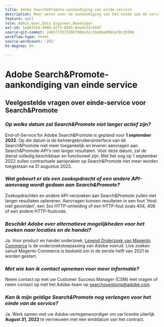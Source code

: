 ```yaml
---
title: Adobe Search&Promote-aankondiging van einde service
description: Meer weten over de aankondiging van het einde van de service van Adobe Search&Promote?
feature: null
role: Admin,User,Data Engineer,Developer
exl-id: 1e062554-090b-4275-8595-8ae4233c58d7
source-git-commit: 2465f73573d96f96be3cc39d0ba9962af8c2b990
workflow-type: tm+mt
source-wordcount: '251'
ht-degree: 0%

---
```


# Adobe Search&amp;Promote-aankondiging van einde service

## Veelgestelde vragen over einde-service voor Search&amp;Promote

### **_Op welke datum zal Search&amp;Promote niet langer actief zijn?_**

End-of-Service for Adobe Search&amp;Promote is gepland voor **1 september 2022**. Op die datum is de beheergebruikersinterface van de Search&amp;Promote niet meer toegankelijk en leveren aanvragen aan Search&amp;Promote-API&#39;s niet langer resultaten. Vóór deze datum, zal de dienst volledig beschikbaar en functioneel zijn. Met het oog op 1 september 2022 zullen contractuele aanspraken op Search&amp;Promote niet meer worden toegestaan na 31 augustus 2022.

### **_Wat gebeurt er als een zoekopdracht of een andere API-aanvraag wordt gedaan aan Search&amp;Promote?_**

Zoekopdrachten en andere API-verzoeken aan Search&amp;Promote zullen niet langer resultaten opleveren. Aanvragen kunnen resulteren in een fout &#39;Host niet gevonden&#39;, een 3xx HTTP-omleiding of een HTTP-fout zoals 404, 408 of een andere HTTP-foutcode.

### **_Beschikt Adobe over alternatieve mogelijkheden voor het zoeken naar locaties en de handel?_**

Ja. Voor product en handel onderzoek, [Levend Onderzoek van Magento Commerce](https://blog.adobe.com/en/publish/2020/11/23/new-ai-capabilities-for-magento-commerce-improve-retail.html) is de onderzoekstoepassing van Adobe vooruit. Live zoeken vanuit Magento Commerce is bedoeld om in de eerste helft van 2021 te worden gestart.

<!-- ### **_Can Adobe recommend any frameworks or platforms that offer features similar to Search&Promote?_**

  Yes. If the Search&Promote feature is critical to your marketing strategy, consider the many open-source frameworks that exist to power search, including [Apache Solr](https://solr.apache.org/) and [Elastic Free and Open](https://www.elastic.co/about/free-and-open).  

  Also, both [AWS](https://aws.amazon.com/cloudsearch/) and [Microsoft® Azure](https://azure.microsoft.com/en-us/services/search/) provide cloud-native search capabilities on their respective cloud platforms. You can integrate both options into Adobe Experience Manager Sites to power site search and more. -->

### **_Met wie kan ik contact opnemen voor meer informatie?_**

Neem contact op met uw Customer Success Manager (CSM) met vragen of neem contact op met het Adobe-team op [searchquestions@adobe.com](mailto:searchquestions@adobe.com).

### **_Kan ik mijn geldige Search&amp;Promote nog verlengen voor het einde van de service?_**

Ja. Werk samen met uw Adobe-vertegenwoordiger om uw licentie uiterlijk **August 31, 2022** te vernieuwen met een einddatum van het contract.
